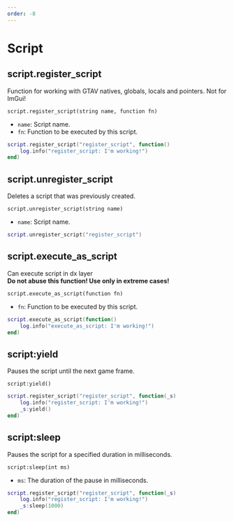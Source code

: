 ```yaml
---
order: -8
---
```


# Script

## script.register_script
Function for working with GTAV natives, globals, locals and pointers. Not for ImGui!

`script.register_script(string name, function fn)`
* `name`: Script name.
* `fn`: Function to be executed by this script.
```lua
script.register_script("register_script", function() 
    log.info("register_script: I'm working!")
end)
```

## script.unregister_script
Deletes a script that was previously created.

`script.unregister_script(string name)`
* `name`: Script name.
```lua
script.unregister_script("register_script")
```

## script.execute_as_script
Can execute script in dx layer\
**Do not abuse this function! Use only in extreme cases!**

`script.execute_as_script(function fn)`
* `fn`: Function to be executed by this script.
```lua
script.execute_as_script(function()
    log.info("execute_as_script: I'm working!")
end)
```

## script:yield
Pauses the script until the next game frame.

`script:yield()`
```lua
script.register_script("register_script", function(_s) 
    log.info("register_script: I'm working!")
    _s:yield()
end)
```

## script:sleep
Pauses the script for a specified duration in milliseconds.

`script:sleep(int ms)`
* `ms`: The duration of the pause in milliseconds.
```lua
script.register_script("register_script", function(_s) 
    log.info("register_script: I'm working!")
    _s:sleep(1000)
end)
```